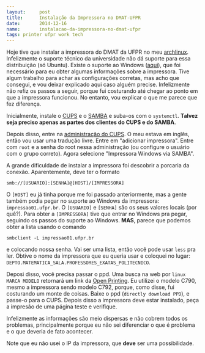 ```yaml
---
layout:     post
title:      Instalação da Impressora no DMAT-UFPR
date:       2014-12-16
name:       instalacao-da-impressora-no-dmat-ufpr
tags: printer ufpr work tech
---
```

Hoje tive que instalar a impressora do DMAT da UFPR no meu
[archlinux](https://www.archlinux.org/). Infelizmente o suporte técnico da
universidade não dá suporte para essa distribuição (só Ubuntu).
Existe o suporte ao Windows
([aqui](http://www.cce.ufpr.br/portal/suporte-a-impressao/)),
que foi necessário para eu obter algumas informações sobre a impressora.
Tive algum trabalho para achar as configurações corretas, mas acho que consegui,
e vou deixar explicado aqui caso alguém precise.
Infelizmente não refiz os passos a seguir, porque fui costurando até chegar ao
ponto em que a impressora funcionou. No entanto, vou explicar o que me parece
que fez diferença.

Inicialmente, instale o [CUPS](https://wiki.archlinux.org/index.php/CUPS) e o
[SAMBA](https://wiki.archlinux.org/index.php/Samba) e suba-os com o `systemctl`.
__Talvez seja preciso apenas as partes dos clientes do CUPS e do SAMBA__.

Depois disso, entre na [administração do CUPS](http://localhost:631).
O meu estava em inglês, então vou usar uma tradução livre.
Entre em "adicionar impressora". Entre com `root` e a senha do root nessa
administração (ou configure o usuário com o grupo correto).
Agora selecione "Impressora Windows via SAMBA".

A grande dificuldade de instalar a impressora foi descobrir a porcaria da
conexão. Aparentemente, deve ter o formato

    smb://[USUARIO]:[SENHA]@[HOST]/[IMPRESSORA]

O `[HOST]` eu já tinha porque me foi passado anteriormente, mas a gente também
podia pegar no suporte ao Windows da impressora: `impressao01.ufpr.br`.
O `[USUARIO]` e `[SENHA]` são os seus valores locais (por quê?).
Para obter a `[IMPRESSORA]` tive que entrar no Windows pra pegar, seguindo os
passos do suporte ao Windows. **MAS**, parece que podemos obter a lista usando o
comando

    smbclient -L impressao01.ufpr.br

e colocando nossa senha. Vai ser uma lista, então você pode usar `less` pra ler.
Obtive o nome da impressora que eu queria usar e coloquei no lugar:
`DEPTO.MATEMATICA_SALA.PROFESSORES_EXATAS_POLITECNICO`.

Deposi disso, você precisa passar o ppd. Uma busca na web por `linux MARCA
MODELO` retornará um link da [Open Printing](http://www.openprinting.org).
Eu utilizei o modelo C790, mesmo a impressora sendo modelo C792, porque, como
disse, fui costurando um monte de coisas. Baixe o ppd (`directly download PPD`),
e passe-o para o CUPS. Depois disso a impressora deve estar instalado, peça a
impresão de uma página teste e verifique.

Infelizmente as informações são meio dispersas e não cobrem todos os problemas,
principalmente porque eu não sei diferenciar o que é problema e o que deveria de
fato acontecer.

Note que eu não usei o IP da impressora, que **deve** ser uma possibilidade.
